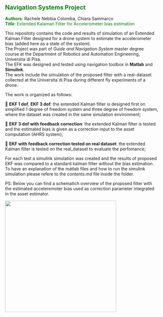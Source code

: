 ### <font color="green"> <span style="font-size:larger;"> Navigation Systems Project </font> </span>
<font color="green">**Authors**:</font>  Rachele Nebbia Colomba, Chiara Sammarco  
<font color="green">**Title**: Extended Kalaman Filter for Accelerometer bias estimation </font> 

This repositoty contains the code and results of simulation of an Extended Kalman Filter designed for a drone system to estimate the accelerometer bias (added here as a state of the system).  
The Project was part of *Guide and Navigation System* master degree course at the Department of Robotics and Automation Engineering, Universita´di Pisa.  
The EFK was designed and tested using navigation toolbox in **Matlab** and **Simulink**.  
The work include the simulation of the proposed filter with a real-dataset collected at the Universita´di Pisa during different fly experiments of a drone. 

The work is organized as follows:  

&#x1F539; **EKF 1 dof**, **EKF 3 dof**: the extended Kalman filter is designed first on simplified 1 degree of freedom system and three degree of freedom system, where the dataset was created in the same simulation environment;

&#x1F539; **EKF 3 dof with feedback correction**: the extended Kalman filter is tested and the estimated bias is given as a correction input to the asset computation (AHRS system);

&#x1F539; **EKF with feedback correction tested on real dataset**: the extended Kalman filter is tested on the real_dataset to evaluate the perfomance;

For each test a simulink simulation was created and the results of proposed EKF was compared to a standard kalman filter without the bias estimation.  
To have an explanation of the matlab files and how to run the simulink simulation please refere to the _contents.md_ file inside the folder. 

PS: Below you can find a schematich overview of the proposed filter with the estimated acceleremoter bias used as correction parameter integrated in the asset estimator. 

<img src="https://github.com/rachele182/navigation_systems/assets/75611841/b8a41c51-eb79-4c9b-b673-6eede590bbc5" width="365">


